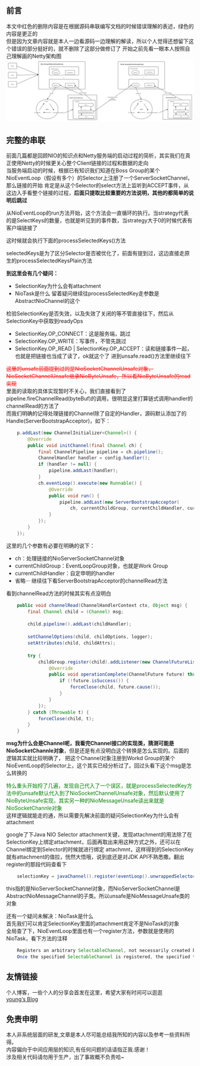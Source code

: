 ## 前言

本文中红色的删除内容是在根据源码串联编写文档的时候错误理解的表述，绿色的内容是更正的  
但是因为文章内容就是本人一边看源码一边理解的解读，所以个人觉得还想留下这个错误的部分挺好的，就不删除了这部分做修订了
开始之前先看一眼本人按照自己理解画的Netty架构图
![netty架构图](images/Netty架构图.png)

## 完整的串联

前面几篇都是回顾NIO的知识点和Netty服务端的启动过程的简析，其实我们在真正使用Netty的时候更关心整个Client链接的过程和数据的走向  
当服务端启动的时候，根据已有知识我们知道在Boss Group的某个NioEventLoop（假设有多个）的Selector上注册了一个ServerSocketChannel，那么链接的开始
肯定是从这个Selector的select方法上监听到ACCEPT事件，从这边入手看整个链接的过程，**后面只提取比较重要的方法说明，其他的都简单的说明后跳过**  

从NioEventLoop的run方法开始，这个方法会一直循环的执行。当strategy代表的是SelectKeys的数量，也就是听见到的事件数，当strategy大于0的时候代表有客户端链接了  

这时候就会执行下面的processSelectedKeys()方法  

selectedKeys是为了区分Selector是否被优化了，前面有提到过，这边直接走原生的processSelectedKeysPlain方法  

**到这里会有几个疑问：**  
- SelectionKey为什么会有attachment
- NioTask是什么 
留着疑问继续往processSelectedKey走参数是AbstractNioChannel的这个 
  
检验SelectionKey是否失效，以及失效了关闭的等不管直接往下，然后从SelectionKey中获取到readyOps
- SelectionKey.OP_CONNECT：这是服务端，跳过
- SelectionKey.OP_WRITE：写事件，不管先跳过
- SelectionKey.OP_READ | SelectionKey.OP_ACCEPT：读和链接事件一起，也就是把链接也当成了读了，ok就这个了
进到unsafe.read()方法里继续往下  

<font color=#FF0000>~~这里的unsafe前面提到过的是NioSocketChannelUnsafe对象，NioSocketChannelUnsafe继承NioByteUnsafe，所以看NioByteUnsafe的read实现~~</font>    
里面的读取的具体实现暂时不关心，我们直接看到了pipeline.fireChannelRead(byteBuf)的调用，很明显这里打算链式调用handler的channelRead的方法了  
而我们明确的记得处理链接的Channel除了自定的Handler，源码默认添加了的Handle(ServerBootstrapAcceptor)，如下：
```java
    p.addLast(new ChannelInitializer<Channel>() {
        @Override
        public void initChannel(final Channel ch) {
            final ChannelPipeline pipeline = ch.pipeline();
            ChannelHandler handler = config.handler();
            if (handler != null) {
                pipeline.addLast(handler);
            }
            ch.eventLoop().execute(new Runnable() {
                @Override
                public void run() {
                    pipeline.addLast(new ServerBootstrapAcceptor(
                        ch, currentChildGroup, currentChildHandler, currentChildOptions, currentChildAttrs));
                }
            });
        }
    });
```
这里的几个参数有必要在明确的说下：
- ch：处理链接的NioServerSocketChannel对象
- currentChildGroup：EventLoopGroup对象，也就是Work Group
- currentChildHandler：自定申明的handler
- 省略···
继续往下看ServerBootstrapAcceptor的channelRead方法  
  
看到channelRead方法的时候其实有点没明白
```java
    public void channelRead(ChannelHandlerContext ctx, Object msg) {
        final Channel child = (Channel) msg;

        child.pipeline().addLast(childHandler);

        setChannelOptions(child, childOptions, logger);
        setAttributes(child, childAttrs);

        try {
            childGroup.register(child).addListener(new ChannelFutureListener() {
                @Override
                public void operationComplete(ChannelFuture future) throws Exception {
                    if (!future.isSuccess()) {
                        forceClose(child, future.cause());
                    }
                }
            });
        } catch (Throwable t) {
            forceClose(child, t);
        }
    }
```
**msg为什么会是Channel呢，我看完Channel接口的实现类，猜测可能是NioSocketChannle对象**，但是还是有点没明白这个转换是怎么实现的。后面的逻辑其实就比较明确了，
把这个Channel对象注册到Workd Group的某个NioEventLoop的Selector上，这个其实已经分析过了。回过头看下这个msg是怎么转换的  

<font color=#008000>特么重头开始捋了几遍，发现自己代入了一个误区，就是processSelectedKey方法中的unsafe默认代入到了NioSocketChannelUnsafe对象，然后默认使用了NioByteUnsafe实现，其实另一种的NioMessageUnsafe读出来就是
NioSocketChannle对象</font>    
这样逻辑就能走的通，所以需要先解决前面的疑问SelectionKey为什么会有attachment  

google了下Java NIO Selector attachment关键，发现attachment的用法除了在SelectionKey上绑定attachment，后面再取出来用这种方式之外，还可以在Channel绑定到Selector的时候就进行绑定
attachmnt，这样得到的SelectionKey就有attachment的值拉，恍然大悟哦，说到底还是对JDK API不熟悉撒。翻出register的那段代码查看下
```java
    selectionKey = javaChannel().register(eventLoop().unwrappedSelector(), 0, this);
```
this指的是NioServerSocketChannel对象，而NioServerSocketChannel是AbstractNioMessageChannel的子类。所以unsafe是NioMessageUnsafe类的对象

还有一个疑问未解决：NioTask是什么  
首先我们可以肯定SelectionKey里面的attachment肯定不是NioTask的对象  
全局查了下，NioEventLoop里面也有一个register方法，参数就是使用的NioTask，看下方法的注释
```java
    Registers an arbitrary SelectableChannel, not necessarily created by Netty, to the Selector of this event loop.
    Once the specified SelectableChannel is registered, the specified task will be executed by this event loop when the SelectableChannel is ready.
```

## 友情链接

个人博客，一些个人的分享会首发在这里，希望大家有时间可以逛逛  
[young‘s Blog](https://youngjw.com/)

## 免责申明

本人非系统层面的研发,文章是本人尽可能总结我所知的内容以及参考一些资料所得。  
内容偏向于中间应用层的知识,有任何问题的话请指正我.感谢！  
涉及相关代码请勿用于生产，出了事故概不负责哈~
